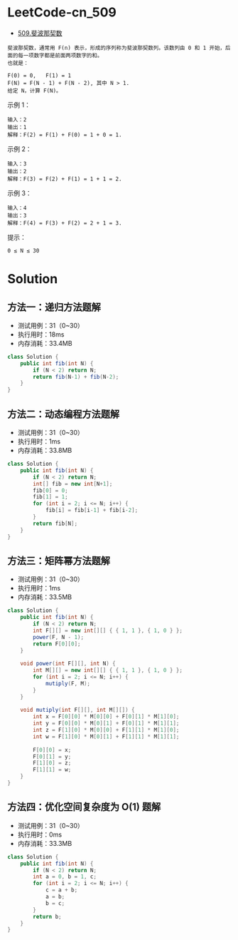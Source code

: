 # LeetCode-cn_509

- [509.斐波那契数](https://leetcode-cn.com/problems/fibonacci-number/)

```
斐波那契数，通常用 F(n) 表示，形成的序列称为斐波那契数列。该数列由 0 和 1 开始，后面的每一项数字都是前面两项数字的和。
也就是：

F(0) = 0,   F(1) = 1
F(N) = F(N - 1) + F(N - 2), 其中 N > 1.
给定 N，计算 F(N)。
```

示例 1：

```
输入：2
输出：1
解释：F(2) = F(1) + F(0) = 1 + 0 = 1.
```

示例 2：

```
输入：3
输出：2
解释：F(3) = F(2) + F(1) = 1 + 1 = 2.
```

示例 3：

```
输入：4
输出：3
解释：F(4) = F(3) + F(2) = 2 + 1 = 3.
```

提示：

```
0 ≤ N ≤ 30
```

# Solution

## 方法一：递归方法题解

- 测试用例：31（0~30）
- 执行用时：18ms
- 内存消耗：33.4MB

```java
class Solution {
    public int fib(int N) {
        if (N < 2) return N;
        return fib(N-1) + fib(N-2);
    }
}
```

## 方法二：动态编程方法题解

- 测试用例：31（0~30）
- 执行用时：1ms
- 内存消耗：33.8MB

```java
class Solution {
    public int fib(int N) {
        if (N < 2) return N;
        int[] fib = new int[N+1];
        fib[0] = 0;
        fib[1] = 1;
        for (int i = 2; i <= N; i++) {
            fib[i] = fib[i-1] + fib[i-2];
        }
        return fib[N];
    }
}
```

## 方法三：矩阵幂方法题解

- 测试用例：31（0~30）
- 执行用时：1ms
- 内存消耗：33.5MB

```java
class Solution {
    public int fib(int N) {
        if (N < 2) return N;
		int F[][] = new int[][] { { 1, 1 }, { 1, 0 } };
		power(F, N - 1);
		return F[0][0];
    }
    
    void power(int F[][], int N) {
		int M[][] = new int[][] { { 1, 1 }, { 1, 0 } };
		for (int i = 2; i <= N; i++) {
			mutiply(F, M);
		}
	}
    
    void mutiply(int F[][], int M[][]) {
		int x = F[0][0] * M[0][0] + F[0][1] * M[1][0];
		int y = F[0][0] * M[0][1] + F[0][1] * M[1][1];
		int z = F[1][0] * M[0][0] + F[1][1] * M[1][0];
		int w = F[1][0] * M[0][1] + F[1][1] * M[1][1];
		
		F[0][0] = x;
		F[0][1] = y;
		F[1][0] = z;
		F[1][1] = w;
	}
}
```

## 方法四：优化空间复杂度为 O(1) 题解

- 测试用例：31（0~30）
- 执行用时：0ms
- 内存消耗：33.3MB

```java
class Solution {
    public int fib(int N) {
        if (N < 2) return N;
        int a = 0, b = 1, c;
        for (int i = 2; i <= N; i++) {
            c = a + b;
            a = b;
            b = c;
        }
        return b;
    }
}
```
